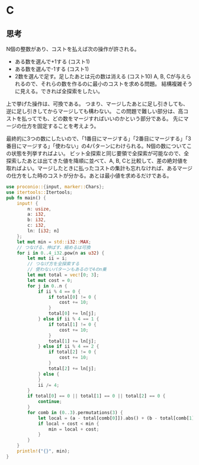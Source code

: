 # C
## 思考
N個の整数があり、コストを払えば次の操作が許される。
- ある数を選んで+1する (コスト1)
- ある数を選んで-1する (コスト1)
- 2数を選んで足す。足したあとは元の数は消える (コスト10)
A, B, Cが与えられるので、それらの数を作るのに最小のコストを求める問題。
結構複雑そうに見える。できれば全探索をしたい。

上で挙げた操作は、可換である。
つまり、マージしたあとに足し引きしても、逆に足し引きしてからマージしても構わない。
この問題で難しい部分は、高コストを払ってでも、どの数をマージすればいいのかという部分である。
先にマージの仕方を固定することを考えよう。

最終的に3つの数にしたいので、「1番目にマージする」「2番目にマージする」「3番目にマージする」「使わない」の4パターンにわけられる。N個の数についてこの状態を列挙すればよい。
ビット全探索と同じ要領で全探索が可能なので、全探索したあとは出てきた値を降順に並べて、A, B, Cと比較して、差の絶対値を取ればよい。マージしたときに払ったコストの集計も忘れなければ、あるマージの仕方をした時のコストが分かる。あとは最小値を求めるだけである。

```rust
use proconio::{input, marker::Chars};
use itertools::Itertools;
pub fn main() {
    input! {
        n: usize,
        a: i32,
        b: i32,
        c: i32,
        ln: [i32; n]
    };
    let mut min = std::i32::MAX;
    // つなげる、伸ばす、縮めるは可換
    for i in 0..4_i32.pow(n as u32) {
        let mut ii = i;
        // つなげ方を全探索する
        // 使わないパターンもあるので4のn乗
        let mut total = vec![0; 3];
        let mut cost = 0;
        for j in 0..n {
            if ii % 4 == 0 {
                if total[0] != 0 {
                    cost += 10;
                }
                total[0] += ln[j];
            } else if ii % 4 == 1 {
                if total[1] != 0 {
                    cost += 10;
                }
                total[1] += ln[j];
            } else if ii % 4 == 2 {
                if total[2] != 0 {
                    cost += 10;
                }
                total[2] += ln[j];
            } else {
            }
            ii /= 4;
        }
        if total[0] == 0 || total[1] == 0 || total[2] == 0 {
            continue;
        } 
        for comb in (0..3).permutations(3) {
            let local = (a - total[comb[0]]).abs() + (b - total[comb[1]]).abs() + (c - total[comb[2]]).abs();
            if local + cost < min {
                min = local + cost;
            }
        }
    }
    println!("{}", min);
}
```